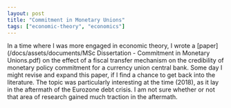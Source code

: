 ```yaml
---
layout: post
title: "Commitment in Monetary Unions"
tags: ["economic-theory", "economics"]
---
```


In a time where I was more engaged in economic theory, I wrote a [paper](/docs/assets/documents/MSc Dissertation - Commitment in Monetary Unions.pdf) on the effect of a fiscal transfer mechanism on the credibility of monetary policy commitment for a currency union central bank. Some day I might revise and expand this paper, if I find a chance to get back into the literature. The topic was particularly interesting at the time (2018), as it lay in the aftermath of the Eurozone debt crisis. I am not sure whether or not that area of research gained much traction in the aftermath.

<object data="{{ site.url }}{{ site.baseurl }}/docs/assets/documents/MSc Dissertation - Commitment in Monetary Unions.pdf" width="1000" height="1000" type="application/pdf"></object>